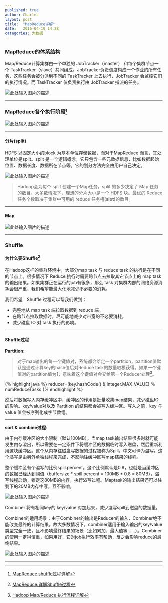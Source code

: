 ```yaml
---
published: true
author: Charles
layout: post
title:  "MapReduce详解"
date:   2016-04-10 14:28
categories: 大数据
---
```


### MapReduce的体系结构
Map/Reduce计算集群由一个单独的 JobTracker（master） 和每个集群节点一个 TaskTracker（slave）共同组成。JobTracker负责调度构成一个作业的所有任务，这些任务会被分派到不同的 TaskTracker 上去执行，JobTracker 会监控它们的执行情况。而 TaskTracker 仅负责执行由 JobTracker 指派的任务。

![此处输入图片的描述][1]


----------

### MapReduce各个执行阶段[^1]

![此处输入图片的描述][2]


----------


#### 分片(split)
HDFS 以固定大小的block 为基本单位存储数据，而对于MapReduce 而言，其处理单位是split。split 是一个逻辑概念，它只包含一些元数据信息，比如数据起始位置、数据长度、数据所在节点等。它的划分方法完全由用户自己决定。

![此处输入图片的描述][3]

> Hadoop会为每个 split 创建一个Map任务，split 的多少决定了 Map 任务的数目。大多数情况下，理想的分片大小是一个 HDFS 块。最优的 Reduce 任务个数取决于集群中可用的 reduce 任务槽(**slot**)的数目。


----------

#### Map

![此处输入图片的描述][4]

----------


### Shuffle

#### 为什么要Shuffle[^2]
在Hadoop这样的集群环境中，大部分map task 与 reduce task 的执行是在不同的节点上。很多情况下 Reduce 执行时需要跨节点去拉取其它节点上的 map task 的输出结果。如果集群正在运行的job有很多，那么 task 对集群内部的网络资源消耗会很严重，我们希望能最大化地减少不必要的消耗。

我们希望　Shuffle 过程可以帮我们做到： 

- 完整地从 map task 端拉取数据到 reduce 端。
- 在跨节点拉取数据时，尽可能地减少对带宽的不必要消耗。
- 减少磁盘 IO 对 task 执行的影响。

----------

#### Shuffle过程

**Partition**:

> 对于map输出的每一个键值对，系统都会给定一个partition，partition值默认是通过计算key的hash值后对Reduce task的数量取模获得。如果一个键值对的partition值为1，意味着这个键值对会交给第一个Reducer处理[^3]。

{% highlight java %}
reducer=(key.hashCode() & Integer.MAX_VALUE) % numReduceTasks
{% endhighlight %}

然后将数据写入内存缓冲区中，缓冲区的作用是批量收集map结果，减少磁盘IO的影响。key/value对以及 Partition 的结果都会被写入缓冲区。写入之前，key 与value 值会被序列化成字节数组。

----------

**sort & combine过程**:

由于内存缓冲区的大小限制（默认100MB），当map task输出结果很多时就可能发生内存溢出，所以需要在一定条件下将缓冲区的数据临时写入磁盘，然后重新利用这块缓冲区。这个从内存往磁盘写数据的过程被称为Spill，中文可译为溢写。这个溢写是由另外单独线程来完成，不影响往缓冲区写map结果的线程。

整个缓冲区有个溢写的比例spill.percent。这个比例默认是0.8，也就是当缓冲区的数据已经达到阈值（buffersize * spill percent = 100MB * 0.8 = 80MB），溢写线程启动，锁定这80MB的内存，执行溢写过程。Maptask的输出结果还可以往剩下的20MB内存中写，互不影响。 

![此处输入图片的描述][5]

Combiner 将有相同key的 key/value 对加起来，减少溢写spill到磁盘的数据量。

Combiner的适用场景：由于Combiner的输出是Reducer的输入，Combiner绝不能改变最终的计算结果。故大多数情况下，combiner适用于输入输出的key/value类型完全一致，且不影响最终结果的场景（比如累加、最大值等……）。Combiner的使用一定得慎重，如果用好，它对job执行效率有帮助，反之会影响reduce的最终结果。 

![此处输入图片的描述][6]

----------
  
  [^1]: [MapReduce shuffle过程详解](http://blog.csdn.net/u014374284/article/details/49205885)
  [^2]: [MapReduce:详解Shuffle过程](http://langyu.iteye.com/blog/992916)
  [^3]: [Hadoop Map/Reduce 执行流程详解](http://zheming.wang/hadoop-mapreduce-zhi-xing-liu-cheng-xiang-jie.html)


  [1]: http://7xjbdi.com1.z0.glb.clouddn.com/hadoop_job.png?imageView2/2/w/450
  [2]: http://7xjbdi.com1.z0.glb.clouddn.com/map_shuffle_reduce.png
  [3]: http://7xjbdi.com1.z0.glb.clouddn.com/mapreduce_spilt.png
  [4]: http://7xjbdi.com1.z0.glb.clouddn.com/hadoop_MapReduceWordCountOverview1.png
  [5]: http://7xjbdi.com1.z0.glb.clouddn.com/hadoop_map_unused.png
  [6]: http://7xjbdi.com1.z0.glb.clouddn.com/hadoop_002.png